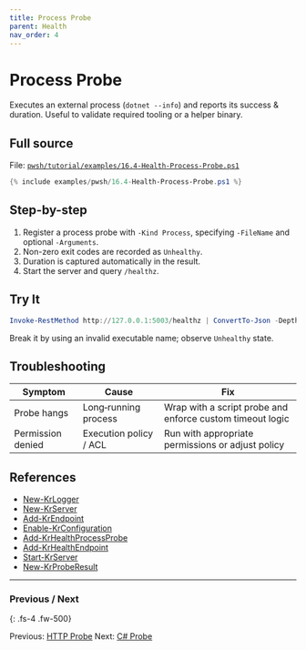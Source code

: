 ```yaml
---
title: Process Probe
parent: Health
nav_order: 4
---
```


# Process Probe

Executes an external process (`dotnet --info`) and reports its success & duration. Useful to validate required tooling or a helper binary.

## Full source

File: [`pwsh/tutorial/examples/16.4-Health-Process-Probe.ps1`][16.4-Health-Process-Probe.ps1]

```powershell
{% include examples/pwsh/16.4-Health-Process-Probe.ps1 %}
```

## Step-by-step

1. Register a process probe with `-Kind Process`, specifying `-FileName` and optional `-Arguments`.
2. Non-zero exit codes are recorded as `Unhealthy`.
3. Duration is captured automatically in the result.
4. Start the server and query `/healthz`.

## Try It

```powershell
Invoke-RestMethod http://127.0.0.1:5003/healthz | ConvertTo-Json -Depth 4
```

Break it by using an invalid executable name; observe `Unhealthy` state.

## Troubleshooting

| Symptom | Cause | Fix |
|---------|-------|-----|
| Probe hangs | Long‑running process | Wrap with a script probe and enforce custom timeout logic |
| Permission denied | Execution policy / ACL | Run with appropriate permissions or adjust policy |

## References

- [New-KrLogger][New-KrLogger]
- [New-KrServer][New-KrServer]
- [Add-KrEndpoint][Add-KrEndpoint]
- [Enable-KrConfiguration][Enable-KrConfiguration]
- [Add-KrHealthProcessProbe][Add-KrHealthProcessProbe]
- [Add-KrHealthEndpoint][Add-KrHealthEndpoint]
- [Start-KrServer][Start-KrServer]
- [New-KrProbeResult][New-KrProbeResult]

[16.4-Health-Process-Probe.ps1]: /pwsh/tutorial/examples/16.4-Health-Process-Probe.ps1
[New-KrLogger]: /pwsh/cmdlets/New-KrLogger
[New-KrServer]: /pwsh/cmdlets/New-KrServer
[Add-KrEndpoint]: /pwsh/cmdlets/Add-KrEndpoint
[Enable-KrConfiguration]: /pwsh/cmdlets/Enable-KrConfiguration
[Add-KrHealthProcessProbe]: /pwsh/cmdlets/Add-KrHealthProcessProbe
[Add-KrHealthEndpoint]: /pwsh/cmdlets/Add-KrHealthEndpoint
[Start-KrServer]: /pwsh/cmdlets/Start-KrServer
[New-KrProbeResult]: /pwsh/cmdlets/New-KrProbeResult

---

### Previous / Next

{: .fs-4 .fw-500}

Previous: [HTTP Probe](./3.Health-Http-Probe)
Next: [C# Probe](./5.Health-CSharp-Probe)
